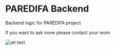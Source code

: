 # PAREDIFA Backend
Backend logic for PAREDIFA project

If you want to ask more please contact your mom

![alt text](https://i.kym-cdn.com/photos/images/newsfeed/002/111/316/c57.gif)
